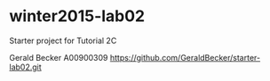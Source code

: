 # winter2015-lab02
Starter project for Tutorial 2C

Gerald Becker A00900309
https://github.com/GeraldBecker/starter-lab02.git
